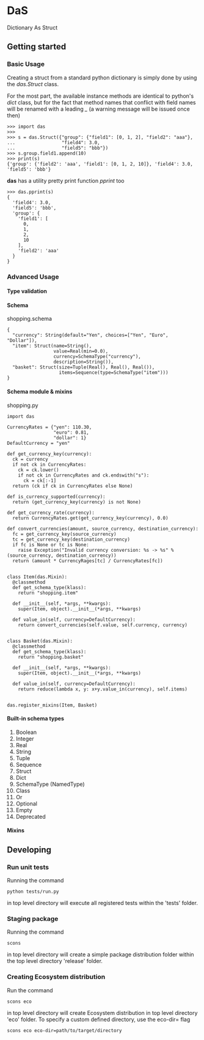 # DaS
Dictionary As Struct

## Getting started
### Basic Usage
Creating a struct from a standard python dictionary is simply done by using the *das.Struct* class.

For the most part, the available instance methods are identical to python's *dict* class, but for the fact that method names that conflict with field names will be renamed with a leading *_* (a warning message will be issued once then)

```
>>> import das
>>> 
>>> s = das.Struct({"group": {"field1": [0, 1, 2], "field2": "aaa"},
...                 "field4": 3.0,
...                 "field5": "bbb"})
>>> s.group.field1.append(10)
>>> print(s)
{'group': {'field2': 'aaa', 'field1': [0, 1, 2, 10]}, 'field4': 3.0, 'field5': 'bbb'}
```

**das** has a utility pretty print function *pprint* too
```
>>> das.pprint(s)
{
  'field4': 3.0,
  'field5': 'bbb',
  'group': {
    'field1': [
      0,
      1,
      2,
      10
    ],
    'field2': 'aaa'
  }
}
```

### Advanced Usage
#### Type validation
#### Schema
shopping.schema
```
{
  "currency": String(default="Yen", choices=["Yen", "Euro", "Dollar"]),
  "item": Struct(name=String(),
                 value=Real(min=0.0),
                 currency=SchemaType("currency"),
                 description=String()),
  "basket": Struct(size=Tuple(Real(), Real(), Real()),
                   items=Sequence(type=SchemaType("item")))
}
```
#### Schema module & mixins
shopping.py
```
import das

CurrencyRates = {"yen": 110.30,
                 "euro": 0.81,
                 "dollar": 1}
DefaultCurrency = "yen"

def get_currency_key(currency):
  ck = currency
  if not ck in CurrencyRates:
    ck = ck.lower()
    if not ck in CurrencyRates and ck.endswith("s"):
      ck = ck[:-1]
  return (ck if ck in CurrencyRates else None)

def is_currency_supported(currency):
  return (get_currency_key(currency) is not None)

def get_currency_rate(currency):
  return CurrencyRates.get(get_currency_key(currency), 0.0)

def convert_currencies(amount, source_currency, destination_currency):
  fc = get_currency_key(source_currency)
  tc = get_currency_key(destination_currency)
  if fc is None or tc is None:
    raise Exception("Invalid currency conversion: %s -> %s" % (source_currency, destination_currency))
  return (amount * CurrencyRages[tc] / CurrencyRates[fc])


class Item(das.Mixin):
  @classmethod
  def get_schema_type(klass):
    return "shopping.item"

  def __init__(self, *args, **kwargs):
    super(Item, object).__init__(*args, **kwargs)

  def value_in(self, currency=DefaultCurrency):
    return convert_currencies(self.value, self.currency, currency)
    

class Basket(das.Mixin):
  @classmethod
  def get_schema_type(klass):
    return "shopping.basket"

  def __init__(self, *args, **kwargs):
    super(Item, object).__init__(*args, **kwargs)

  def value_in(self, currency=DefaultCurrency):
    return reduce(lambda x, y: x+y.value_in(currency), self.items)


das.register_mixins(Item, Basket)
```
#### Built-in schema types
1. Boolean
2. Integer
3. Real
4. String
5. Tuple
6. Sequence
7. Struct
8. Dict
9. SchemaType (NamedType)
10. Class
11. Or
12. Optional
13. Empty
14. Deprecated

#### Mixins

## Developing
### Run unit tests
Running the command
```
python tests/run.py
```
in top level directory will execute all registered tests within the 'tests' folder.

### Staging package
Running the command
```
scons
```
in top level directory will create a simple package distribution folder within the top level directory 'release' folder.

### Creating Ecosystem distribution
Run the command
```
scons eco
```
in top level directory will create Ecosystem distribution in top level directory 'eco' folder.
To specify a custom defined directory, use the eco-dir= flag
```
scons eco eco-dir=path/to/target/directory
```


